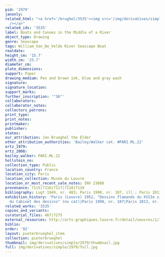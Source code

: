```yaml
---
pid: '2979'
janonly: 
related_html: "<a href='/brughel/3535'><img src='/img/derivatives/simple/3535/thumbnail.jpg'
  /></a>"
related_ids: '3535'
label: Boats and Canoes in the Middle of a River
object_type: Drawing
genre: Seascape
tags: William_Van_De_Velde River Seascape Boat
realdate: 
height_cm: '15.7'
width_cm: '25.7'
diameter_cm: 
plate_dimensions: 
support: Paper
drawing_medium: Pen and brown ink, blue and gray wash
signature: 
signature_location: 
support_marks: 
further_inscription: '"36"'
collaborators: 
collaborator_notes: 
collectors_patrons: 
print_type: 
print_notes: 
printmaker: 
publisher: 
states: 
our_attribution: Jan Brueghel the Elder
other_attribution_authorities: 'Bailey/Walker cat. #PARI.ML.22'
ertz_1979: 
ertz_2008: 
bailey_walker: PARI.ML.22
hollstein_no: 
collection_type: Public
location_country: France
location_city: Paris
location_collection: Musée du Louvre
location_or_most_recent_sale_notes: INV 23088
provenance: 7115|7116|7117|7118|7119
bibliography: Lugt 1949, nr. 483; Paris 1990, nr. 107, ill.; Paris 2013, nr. 42, ill.
exhibition_history: 'Paris (Louvre) 1952, "Dessins flamands du XVIIe siècle: IIe exposition
  du Cabinet des dessins" (no cat)|Paris 1990, nr. 107|Paris 2013, nr. 42'
related_works: '3535'
copies_and_variants: 
curatorial_files: 467|7275
external_resources: http://arts-graphiques.louvre.fr/detail/oeuvres/1/107967-Barques-et-canots-au-milieu-dun-fleuve
biblio: 
order: '92'
layout: pieterbrueghel_item
collection: pieterbrueghel
thumbnail: img/derivatives/simple/2979/thumbnail.jpg
full: img/derivatives/simple/2979/full.jpg
---
```

